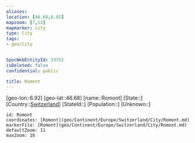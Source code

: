 ```yaml
---
aliases: 
location: [46.68,6.92]
mapzoom: [7,12] 
mapmarker: city 
type: City
tags:
- geo/City


SpocWebEntityId: 33752
isDeleted: false
confidential: public

title: Romont
---
```

[geo-lon::6.92]
[geo-lat::46.68]
[name::Romont]
[State::]
[Country::[Switzerland](geo/Continent/Europe/Switzerland.md)]
[StateId::]
[Population::]
[Unknown::]


```leaflet
id: Romont
coordinates: [Romont](geo/Continent/Europe/Switzerland/City/Romont.md)
markerFile: [Romont](geo/Continent/Europe/Switzerland/City/Romont.md)
defaultZoom: 11 
maxZoom: 18
```


